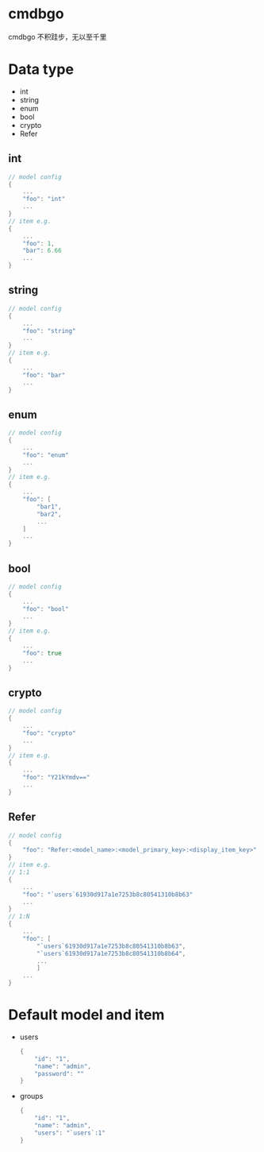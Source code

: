 # cmdbgo
cmdbgo 不积跬步，无以至千里

# Data type
- int
- string
- enum
- bool
- crypto
- Refer
## int
```go
// model config
{
    ...
    "foo": "int"
    ...
}
// item e.g.
{
    ...
    "foo": 1,
    "bar": 6.66
    ...
}
```
## string
```go
// model config
{
    ...
    "foo": "string"
    ...
}
// item e.g.
{
    ...
    "foo": "bar"
    ...
}
```
## enum
```go
// model config
{
    ...
    "foo": "enum"
    ...
}
// item e.g.
{
    ...
    "foo": [
        "bar1",
        "bar2",
        ...
    ]
    ...
}
```
## bool
```go
// model config
{
    ...
    "foo": "bool"
    ...
}
// item e.g.
{
    ...
    "foo": true
    ...
}
```
## crypto
```go
// model config
{
    ...
    "foo": "crypto"
    ...
}
// item e.g.
{
    ...
    "foo": "Y21kYmdv=="
    ...
}
```
## Refer
```go
// model config
{
    "foo": "Refer:<model_name>:<model_primary_key>:<display_item_key>"
}
// item e.g.
// 1:1
{
    ...
    "foo": "`users`61930d917a1e7253b8c80541310b8b63"
    ...
}
// 1:N
{
    ...
    "foo": [
        "`users`61930d917a1e7253b8c80541310b8b63",
        "`users`61930d917a1e7253b8c80541310b8b64",
        ...
        ]
    ...
}
```
# Default model and item
- users
    ```go
    {
        "id": "1",
        "name": "admin",
        "password": ""
    }
    ```
- groups
    ```go
    {
        "id": "1",
        "name": "admin",
        "users": "`users`:1"
    }
    ```